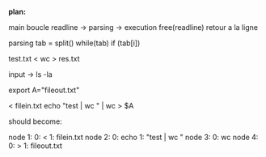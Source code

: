 **plan:**

main
	boucle
		readline -> parsing -> execution
		free(readline)
		retour a la ligne

parsing
	tab = split()
	while(tab)
		if (tab[i])

test.txt < wc > res.txt

input -> ls -la

export A="fileout.txt"

< filein.txt echo "test | wc " | wc > $A

should become:

node 1:
	0: <
	1: filein.txt
node 2:
	0: echo
	1: "test | wc "
node 3:
	0: wc
node 4:
	0: >
	1: fileout.txt